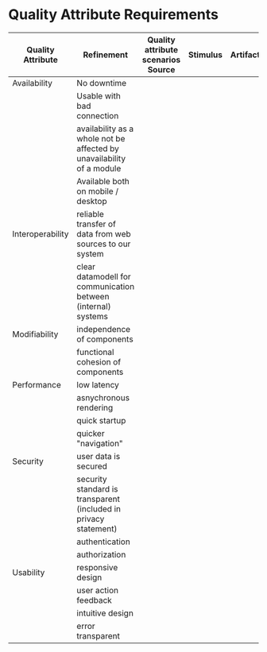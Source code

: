 # Quality Attribute Requirements


| Quality Attribute  |  Refinement  |Quality attribute scenarios </br> Source        | Stimulus         | Artifact      | Environment       | Response      | Response Measure        | Business Value  | Technical risk |
| ------------------  | ------------------------------   | ----------------  | ------------------ | ------------------ | ------------------ | ------------------------------ | -------------------------|------------|-------------|
|     Availability      |        No downtime   |    |    |    |    |    |   |     |    |    |
|           |  Usable with bad connection     |    |      |     |     |     |   |    |       |       |
|           |  availability as a whole not be affected by unavailability of a module |     |     |    |     |    |  |       |       |       |
|           |  Available both on mobile / desktop |    |     |     |     |     |     |     |     |     |
|     Interoperability   |  reliable transfer of data from web sources to our system |   |    |     |    |    |    |       |       |       |
|           |  clear datamodell for communication between (internal) systems |   |    |     |      |    |     |       |       |       |
|   Modifiability    |  independence of components |     |     |     |     |     |    |    |     |       |
|           |  functional cohesion of components |     |     |    |      |    |     |       |       |       |
|    Performance       |  low latency |       |     |      |      |     |     |     |     |     |
|       |  asnychronous rendering |     |     |      |      |      |     |     |     |     |
|       |  quick startup |     |     |      |      |      |     |     |     |     |
|       |  quicker "navigation" |     |     |      |      |      |     |     |     |     |
|  Security  |  user data is secured |     |     |      |      |      |     |     |     |     |
|       |  security standard is transparent (included in privacy statement) |     |     |      |      |      |     |     |     |     |
|       |  authentication |     |     |      |      |      |     |     |     |     |
|       |  authorization |     |     |      |      |      |     |     |     |     |
| Usability  |  responsive design |     |     |      |      |      |     |     |     |     |
|       |  user action feedback |     |     |      |      |      |     |     |     |     |
|       |  intuitive design |     |     |      |      |      |     |     |     |     |
|       |  error transparent |     |     |      |      |      |     |     |     |     |
